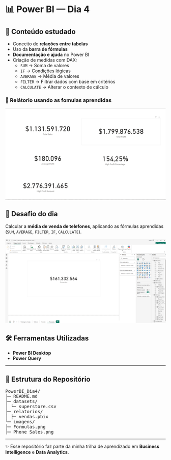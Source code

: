 # 📊 Power BI — Dia 4  

## 📌 Conteúdo estudado
- Conceito de **relações entre tabelas**  
- Uso da **barra de fórmulas**  
- **Documentação e ajuda** no Power BI  
- Criação de medidas com DAX:  
  - `SUM` → Soma de valores  
  - `IF` → Condições lógicas  
  - `AVERAGE` → Média de valores  
  - `FILTER` → Filtrar dados com base em critérios  
  - `CALCULATE` → Alterar o contexto de cálculo  

### 🔹 Relátorio usando as fomulas aprendidas  
![Formulas](imagens/Formulas.png)  

## 🧠 Desafio do dia
Calcular a **média de venda de telefones**, aplicando as fórmulas aprendidas (`SUM`, `AVERAGE`, `FILTER`, `IF`, `CALCULATE`).  

![Desafio](imagens/Phone_Sales.png)  

## 🛠️ Ferramentas Utilizadas  
- **Power BI Desktop**  
- **Power Query**  
---

## 📂 Estrutura do Repositório  
<pre>
PowerBI_Dia4/
├─ README.md
├─ datasets/
│ └─ superstore.csv
├─ relatorios/
│ ├─ vendas.pbix
└─ imagens/
├─ Formulas.png
├─ Phone_Sales.png
</pre>

---

✨ Esse repositório faz parte da minha trilha de aprendizado em **Business Intelligence** e **Data Analytics**.  
